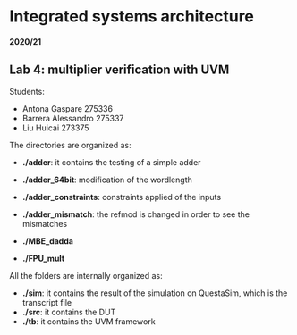 # Integrated systems architecture

#### 2020/21

## Lab 4: multiplier verification with UVM

Students:
-	Antona Gaspare		275336
-	Barrera Alessandro	275337
-	Liu Huicai		273375

The directories are organized as:
- **./adder**: it contains the testing of a simple adder

- **./adder_64bit**: modification of the wordlength

- **./adder_constraints**: constraints applied of the inputs
   
- **./adder_mismatch**: the refmod is changed in order to see the mismatches
   
- **./MBE_dadda**
   
- **./FPU_mult**
   
All the folders are internally organized as: 
- **./sim**: it contains the result of the simulation on QuestaSim, which is the transcript file
- **./src**: it contains the DUT
- **./tb**: it contains the UVM framework
   
   
   
   
   
   
   
   
   
   
